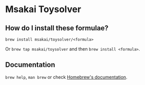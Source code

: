 # Msakai Toysolver

## How do I install these formulae?
`brew install msakai/toysolver/<formula>`

Or `brew tap msakai/toysolver` and then `brew install <formula>`.

## Documentation
`brew help`, `man brew` or check [Homebrew's documentation](https://docs.brew.sh).
